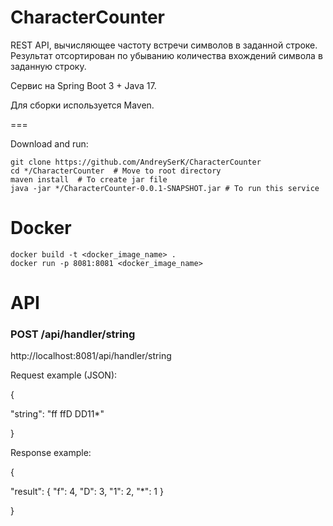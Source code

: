 CharacterCounter
====

REST API, вычисляющее частоту встречи символов в заданной строке. 
Результат отсортирован по убыванию количества вхождений символа в заданную строку.

Сервис на Spring Boot 3 + Java 17.

Для сборки используется Maven.


===

Download and run:

    git clone https://github.com/AndreySerK/CharacterCounter
    cd */CharacterCounter  # Move to root directory
    maven install  # To create jar file
    java -jar */CharacterCounter-0.0.1-SNAPSHOT.jar # To run this service


Docker
===

    docker build -t <docker_image_name> . 
    docker run -p 8081:8081 <docker_image_name>

# API

### POST    /api/handler/string 

http://localhost:8081/api/handler/string

Request example (JSON):

{

"string": "ff ffD  DD11*"

}


Response example:

{

"result": {
"f": 4,
"D": 3,
"1": 2,
"*": 1
}

}
